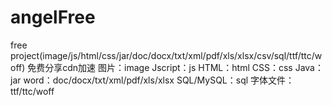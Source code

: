# angelFree
free project(image/js/html/css/jar/doc/docx/txt/xml/pdf/xls/xlsx/csv/sql/ttf/ttc/woff)
免费分享cdn加速
图片：image
Jscript：js
HTML：html
CSS：css
Java：jar
word：doc/docx/txt/xml/pdf/xls/xlsx
SQL/MySQL：sql
字体文件：ttf/ttc/woff
